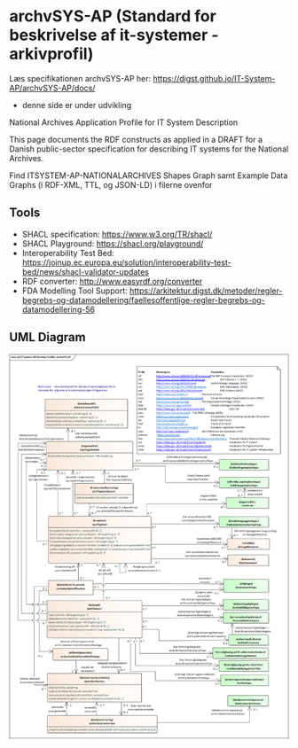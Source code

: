 archvSYS-AP (Standard for beskrivelse af it-systemer - arkivprofil) 
===== 
Læs specifikationen archvSYS-AP her: https://digst.github.io/IT-System-AP/archvSYS-AP/docs/

- denne side er under udvikling

National Archives Application Profile for IT System Description 

This page documents the RDF constructs as applied in a DRAFT for a Danish public-sector specification for describing IT systems for the National Archives. 

Find ITSYSTEM-AP-NATIONALARCHIVES Shapes Graph samt Example Data Graphs (i RDF-XML, TTL, og JSON-LD) i filerne ovenfor

## Tools

* SHACL specification: https://www.w3.org/TR/shacl/
* SHACL Playground: https://shacl.org/playground/
* Interoperability Test Bed: https://joinup.ec.europa.eu/solution/interoperability-test-bed/news/shacl-validator-updates
* RDF converter: http://www.easyrdf.org/converter
* FDA Modelling Tool Support: https://arkitektur.digst.dk/metoder/regler-begrebs-og-datamodellering/faellesoffentlige-regler-begrebs-og-datamodellering-56


## UML Diagram
![UML Diagram](https://github.com/digst/IT-System-AP/blob/master/archvSYS-AP/docs/img/Bilag-E-UML-diagram-Arkivprofil.png "UML")

